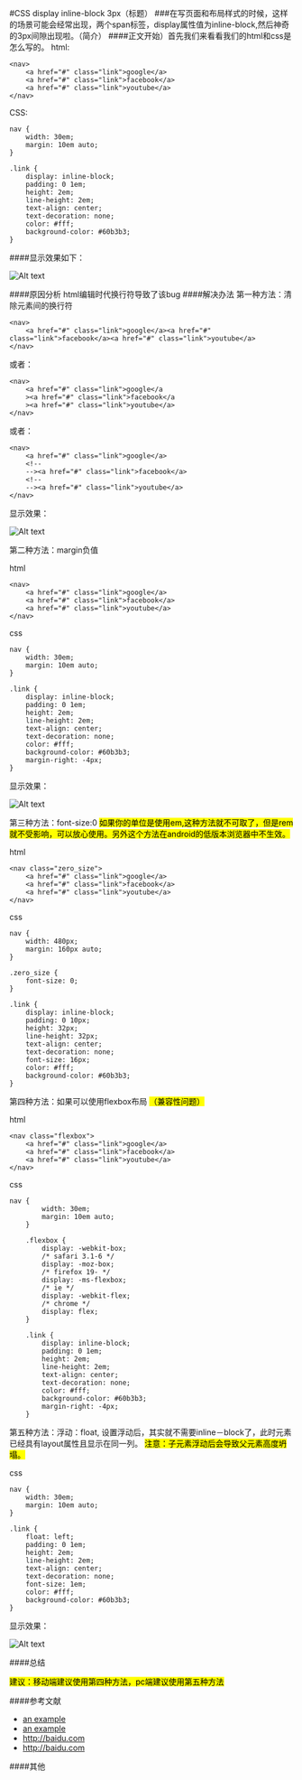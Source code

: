 #CSS display inline-block 3px（标题） 
###在写页面和布局样式的时候，这样的场景可能会经常出现，两个span标签，display属性值为inline-block,然后神奇的3px间隙出现啦。（简介）
####正文开始）首先我们来看看我们的html和css是怎么写的。 
  html:

	<nav>
        <a href="#" class="link">google</a>
        <a href="#" class="link">facebook</a>
        <a href="#" class="link">youtube</a>
    </nav>

  CSS:

	nav {
        width: 30em;
        margin: 10em auto;
    }
    
    .link {
        display: inline-block;
        padding: 0 1em;
        height: 2em;
        line-height: 2em;
        text-align: center;
        text-decoration: none;
        color: #fff;
        background-color: #60b3b3;
    }

####显示效果如下：

![Alt text](http://127.0.0.1/Uploads/20161118/582eb41c9f513.png "Optional title")

####原因分析
html编辑时代换行符导致了该bug
####解决办法
第一种方法：清除元素间的换行符

	<nav>
        <a href="#" class="link">google</a><a href="#" class="link">facebook</a><a href="#" class="link">youtube</a>
    </nav>

或者：

	<nav>
        <a href="#" class="link">google</a
        ><a href="#" class="link">facebook</a
        ><a href="#" class="link">youtube</a>
    </nav>
或者：

	<nav>
        <a href="#" class="link">google</a>
        <!--
        --><a href="#" class="link">facebook</a>
        <!--
        --><a href="#" class="link">youtube</a>
    </nav>
显示效果：

![Alt text](http://127.0.0.1/Uploads/20161118/582eb7981ea8a.png "Optional title")

第二种方法：margin负值
	
  html
	
	<nav>
        <a href="#" class="link">google</a>
        <a href="#" class="link">facebook</a>
        <a href="#" class="link">youtube</a>
    </nav>
    
  css

	nav {
        width: 30em;
        margin: 10em auto;
    }
    
    .link {
        display: inline-block;
        padding: 0 1em;
        height: 2em;
        line-height: 2em;
        text-align: center;
        text-decoration: none;
        color: #fff;
        background-color: #60b3b3;
        margin-right: -4px;
    }

显示效果：

![Alt text](http://127.0.0.1/Uploads/20161118/582eb7981ea8a.png "Optional title")

第三种方法：font-size:0  <mark>如果你的单位是使用em,这种方法就不可取了，但是rem就不受影响，可以放心使用。另外这个方法在android的低版本浏览器中不生效。</mark>

  html
  
  	<nav class="zero_size">
        <a href="#" class="link">google</a>
        <a href="#" class="link">facebook</a>
        <a href="#" class="link">youtube</a>
    </nav>
    
  
  css
 	
 	nav {
        width: 480px;
        margin: 160px auto;
    }
    
    .zero_size {
        font-size: 0;
    }
    
    .link {
        display: inline-block;
        padding: 0 10px;
        height: 32px;
        line-height: 32px;
        text-align: center;
        text-decoration: none;
        font-size: 16px;
        color: #fff;
        background-color: #60b3b3;
    }
  
第四种方法：如果可以使用flexbox布局 <mark>（兼容性问题）</mark>
  
  html
  	
	<nav class="flexbox">
        <a href="#" class="link">google</a>
        <a href="#" class="link">facebook</a>
        <a href="#" class="link">youtube</a>
    </nav>
  
  css
  
	nav {
            width: 30em;
            margin: 10em auto;
        }
        
        .flexbox {
            display: -webkit-box;
            /* safari 3.1-6 */
            display: -moz-box;
            /* firefox 19- */
            display: -ms-flexbox;
            /* ie */
            display: -webkit-flex;
            /* chrome */
            display: flex;
        }
        
        .link {
            display: inline-block;
            padding: 0 1em;
            height: 2em;
            line-height: 2em;
            text-align: center;
            text-decoration: none;
            color: #fff;
            background-color: #60b3b3;
            margin-right: -4px;
        }

第五种方法：浮动：float, 设置浮动后，其实就不需要inline－block了，此时元素已经具有layout属性且显示在同一列。    <mark>注意：子元素浮动后会导致父元素高度坍塌。</mark>
  
  css
  
	nav {
        width: 30em;
        margin: 10em auto;
    }
    
    .link {
        float: left;
        padding: 0 1em;
        height: 2em;
        line-height: 2em;
        text-align: center;
        text-decoration: none;
        font-size: 1em;
        color: #fff;
        background-color: #60b3b3;
    }
    
显示效果：

![Alt text](http://127.0.0.1/Uploads/20161118/582eb7981ea8a.png "Optional title")

####总结

<mark>建议：移动端建议使用第四种方法，pc端建议使用第五种方法</mark>

####参考文献

* [an example](http://baidu.com/ 'title')
* [an example](http://baidu.com/ 'title')
* <http://baidu.com>
* <http://baidu.com>

####其他